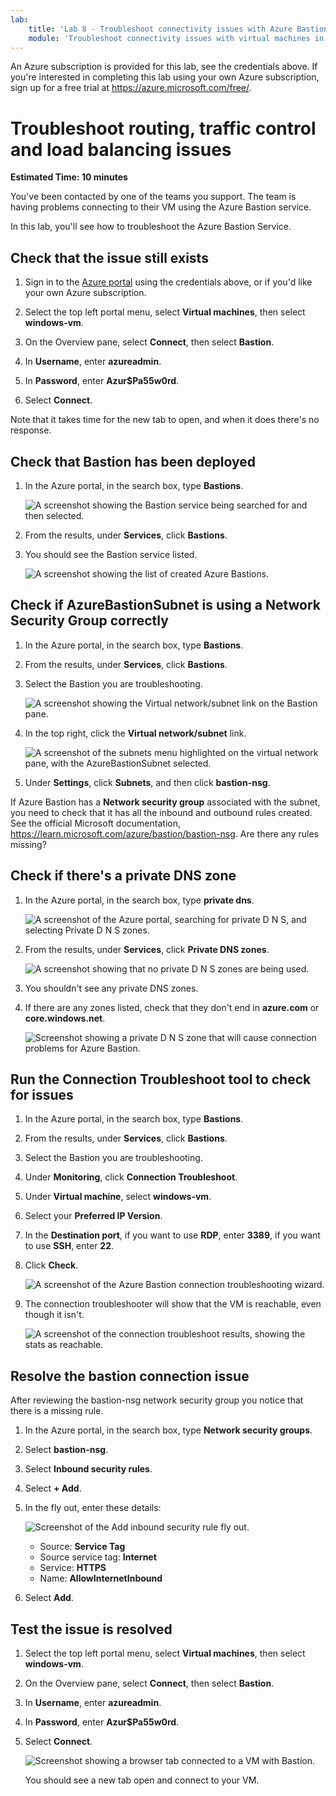 ```yaml
---
lab:
    title: 'Lab 8 - Troubleshoot connectivity issues with Azure Bastion'
    module: 'Troubleshoot connectivity issues with virtual machines in Microsoft Azure'
---
```


An Azure subscription is provided for this lab, see the credentials above. If you're interested in completing this lab using your own Azure subscription, sign up for a free trial at <https://azure.microsoft.com/free/>.

# Troubleshoot routing, traffic control and load balancing issues

**Estimated Time: 10 minutes**

You've been contacted by one of the teams you support. The team is having problems connecting to their VM using the Azure Bastion service.

In this lab, you'll see how to troubleshoot the Azure Bastion Service.

## Check that the issue still exists

1. Sign in to the [Azure portal](https://portal.azure.com) using the credentials above, or if you'd like your own Azure subscription.

1. Select the top left portal menu, select **Virtual machines**, then select **windows-vm**.

1. On the Overview pane, select **Connect**, then select **Bastion**.

1. In **Username**, enter **azureadmin**.

1. In **Password**, enter **Azur$Pa55w0rd**.

1. Select **Connect**.

Note that it takes time for the new tab to open, and when it does there's no response.

## Check that Bastion has been deployed

1. In the Azure portal, in the search box, type **Bastions**.

   ![A screenshot showing the Bastion service being searched for and then selected.](../media/check-bastion-setup.png)

1. From the results, under **Services**, click **Bastions**.

1. You should see the Bastion service listed.

   ![A screenshot showing the list of created Azure Bastions.](../media/bastion-list.png)

## Check if AzureBastionSubnet is using a Network Security Group correctly

1. In the Azure portal, in the search box, type **Bastions**.

1. From the results, under **Services**, click **Bastions**.

1. Select the Bastion you are troubleshooting.

   ![A screenshot showing the Virtual network/subnet link on the Bastion pane.](../media/mod8-cbastion-subnet.png)

1. In the top right, click the **Virtual network/subnet** link.

   ![A screenshot of the subnets menu highlighted on the virtual network pane, with the AzureBastionSubnet selected.](../media/virtual-network-subnets.png)

1. Under **Settings**, click **Subnets**, and then click **bastion-nsg**.

If Azure Bastion has a **Network security group** associated with the subnet, you need to check that it has all the inbound and outbound rules created. See the official Microsoft documentation, https://learn.microsoft.com/azure/bastion/bastion-nsg. Are there any rules missing?

## Check if there's a private DNS zone

1. In the Azure portal, in the search box, type **private dns**.

   ![A screenshot of the Azure portal, searching for private D N S, and selecting Private D N S zones.](../media/private-zones.png)

1. From the results, under **Services**, click **Private DNS zones**.

   ![A screenshot showing that no private D N S zones are being used.](../media/no-private-zones.png)

1. You shouldn't see any private DNS zones.

1. If there are any zones listed, check that they don't end in **azure.com** or **core.windows.net**.

   ![Screenshot showing a private D N S zone that will cause connection problems for Azure Bastion.](../media/invalid-private-zone.png)

## Run the Connection Troubleshoot tool to check for issues

1. In the Azure portal, in the search box, type **Bastions**.

1. From the results, under **Services**, click **Bastions**.

1. Select the Bastion you are troubleshooting.

1. Under **Monitoring**, click **Connection Troubleshoot**.

1. Under **Virtual machine**, select **windows-vm**.

1. Select your **Preferred IP Version**.

1. In the **Destination port**, if you want to use **RDP**, enter **3389**, if you want to use **SSH**, enter **22**.

1. Click **Check**.

    ![A screenshot of the Azure Bastion connection troubleshooting wizard.](../media/connection-troubleshooting-wizard.png)

1. The connection troubleshooter will show that the VM is reachable, even though it isn't.

    ![A screenshot of the connection troubleshoot results, showing the stats as reachable.](../media/troubleshooot-results.png)


## Resolve the bastion connection issue

After reviewing the bastion-nsg network security group you notice that there is a missing rule.

1. In the Azure portal, in the search box, type **Network security groups**.
1. Select **bastion-nsg**.
1. Select **Inbound security rules**.
1. Select **+ Add**.
1. In the fly out, enter these details:

    ![Screenshot of the Add inbound security rule fly out.](../media/mod8-new-security-rule.png)

    - Source: **Service Tag**
    - Source service tag: **Internet**
    - Service: **HTTPS**
    - Name: **AllowInternetInbound**

1. Select **Add**.

## Test the issue is resolved

1. Select the top left portal menu, select **Virtual machines**, then select **windows-vm**.

1. On the Overview pane, select **Connect**, then select **Bastion**.

1. In **Username**, enter **azureadmin**.

1. In **Password**, enter **Azur$Pa55w0rd**.

1. Select **Connect**.

    ![Screenshot showing a browser tab connected to a VM with Bastion.](../media/mod8-bastion-connected.png)

    You should see a new tab open and connect to your VM.
